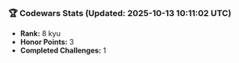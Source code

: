 ### 🏆 Codewars Stats (Updated: 2025-10-13 10:11:02 UTC)

- **Rank:** 8 kyu
- **Honor Points:** 3
- **Completed Challenges:** 1
